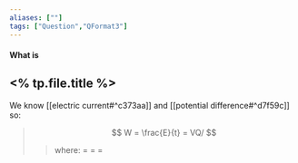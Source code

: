 ```yaml
---
aliases: [""]
tags: ["Question","QFormat3"]
---
```


#### What is
## <% tp.file.title %>
We know [[electric current#^c373aa]] and [[potential difference#^d7f59c]] so:

> $$ W = \frac{E}{t} = VQ/ $$ 
>> where:
>> $=$ 
>> $=$
>> $=$